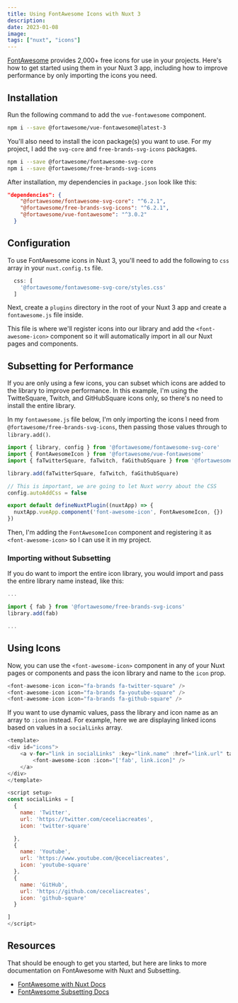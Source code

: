 ```yaml
---
title: Using FontAwesome Icons with Nuxt 3
description:
date: 2023-01-08
image: 
tags: ["nuxt", "icons"]
---
```


[FontAwesome](https://fontawesome.com/) provides 2,000+ free icons for use in your projects. Here's how to get started using them in your Nuxt 3 app, including how to improve performance by only importing the icons you need.

## Installation

Run the following command to add the `vue-fontawesome` component.

```bash
npm i --save @fortawesome/vue-fontawesome@latest-3
```

You'll also need to install the icon package(s) you want to use. For my project, I add the `svg-core` and `free-brands-svg-icons` packages.

```bash
npm i --save @fortawesome/fontawesome-svg-core
npm i --save @fortawesome/free-brands-svg-icons
```

After installation, my dependencies in `package.json` look like this:

```json
"dependencies": {
    "@fortawesome/fontawesome-svg-core": "^6.2.1",
    "@fortawesome/free-brands-svg-icons": "^6.2.1",
    "@fortawesome/vue-fontawesome": "^3.0.2"
  }
```

## Configuration

To use FontAwesome icons in Nuxt 3, you'll need to add the following to `css` array in your `nuxt.config.ts` file.

```ts
  css: [
    '@fortawesome/fontawesome-svg-core/styles.css'
  ]
```

Next, create a `plugins` directory in the root of your Nuxt 3 app and create a `fontawesome.js` file inside.

This file is where we'll register icons into our library and add the `<font-awesome-icon>` component so it will automatically import in all our Nuxt pages and components.

## Subsetting for Performance

If you are only using a few icons, you can subset which icons are added to the library to improve performance. In this example, I'm using the TwitteSquare, Twitch, and GitHubSquare icons only, so there's no need to install the entire library.

In my `fontawesome.js` file below, I'm only importing the icons I need from `@fortawesome/free-brands-svg-icons`, then passing those values through to `library.add()`.

```js
import { library, config } from '@fortawesome/fontawesome-svg-core'
import { FontAwesomeIcon } from '@fortawesome/vue-fontawesome'
import { faTwitterSquare, faTwitch, faGithubSquare } from '@fortawesome/free-brands-svg-icons'

library.add(faTwitterSquare, faTwitch, faGithubSquare)

// This is important, we are going to let Nuxt worry about the CSS
config.autoAddCss = false

export default defineNuxtPlugin((nuxtApp) => {
  nuxtApp.vueApp.component('font-awesome-icon', FontAwesomeIcon, {})
})
```

Then, I'm adding the `FontAwesomeIcon` component and registering it as `<font-awesome-icon>` so I can use it in my project.

### Importing without Subsetting

If you do want to import the entire icon library, you would import and pass the entire library name instead, like this:

```js
...

import { fab } from '@fortawesome/free-brands-svg-icons'
library.add(fab)

...
```

## Using Icons

Now, you can use the `<font-awesome-icon>` component in any of your Nuxt pages or components and pass the icon library and name to the `icon` prop.

```js
<font-awesome-icon icon="fa-brands fa-twitter-square" />
<font-awesome-icon icon="fa-brands fa-youtube-square" />
<font-awesome-icon icon="fa-brands fa-github-square" />
```

If you want to use dynamic values, pass the library and icon name as an array to `:icon` instead. For example, here we are displaying linked icons based on values in a `socialLinks` array.

```js
<template>
<div id="icons">
    <a v-for="link in socialLinks" :key="link.name" :href="link.url" target="blank">
        <font-awesome-icon :icon="['fab', link.icon]" />
    </a>
</div>
</template>

<script setup>
const socialLinks = [
  {
    name: 'Twitter',
    url: 'https://twitter.com/ceceliacreates',
    icon: 'twitter-square'

  },
  {
    name: 'Youtube',
    url: 'https://www.youtube.com/@ceceliacreates',
    icon: 'youtube-square'
  },
  {
    name: 'GitHub',
    url: 'https://github.com/ceceliacreates',
    icon: 'github-square'
  }

]
</script>
```

## Resources

That should be enough to get you started, but here are links to more documentation on FontAwesome with Nuxt and Subsetting.

- [FontAwesome with Nuxt Docs](https://fontawesome.com/docs/web/use-with/vue/use-with#nuxt)
- [FontAwesome Subsetting Docs](https://fontawesome.com/docs/apis/javascript/icon-library#subsetting)
